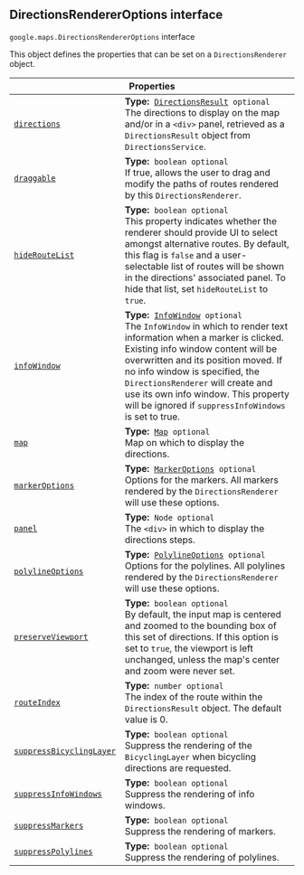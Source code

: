 
<devsite-heading text=" DirectionsRendererOptions interface" for="DirectionsRendererOptions" level="h2" link="" toc="" back-to-top=""><h2 id="DirectionsRendererOptions" is-upgraded="">DirectionsRendererOptions interface</h2></devsite-heading>
<p>
<code translate="no" dir="ltr"><span itemprop="path">google.maps</span>.<span itemprop="name">DirectionsRendererOptions</span></code>
interface
</p>
<p>This object defines the properties that can be set on a <code translate="no" dir="ltr">DirectionsRenderer</code> object.</p>
<div class="devsite-table-wrapper"><table class="properties responsive" summary="interface DirectionsRendererOptions - Properties">
<thead>
<tr><th colspan="2">Properties</th>
</tr></thead>
<tbody>
<tr id="DirectionsRendererOptions.directions">
<td itemprop="property"><code translate="no" dir="ltr"><a class="secret-link" href="#DirectionsRendererOptions.directions"><span>directions</span></a></code></td>
<td><div><strong>Type:</strong>&nbsp; <code translate="no" dir="ltr"><a href="DirectionsResult.md">DirectionsResult</a> <span class="optional-type-annotation">optional</span></code></div>
<div class="desc">The directions to display on the map and/or in a <code translate="no" dir="ltr">&lt;div&gt;</code> panel, retrieved as a <code translate="no" dir="ltr">DirectionsResult</code> object from <code translate="no" dir="ltr">DirectionsService</code>.</div></td>
</tr>
<tr id="DirectionsRendererOptions.draggable">
<td itemprop="property"><code translate="no" dir="ltr"><a class="secret-link" href="#DirectionsRendererOptions.draggable"><span>draggable</span></a></code></td>
<td><div><strong>Type:</strong>&nbsp; <code translate="no" dir="ltr">boolean <span class="optional-type-annotation">optional</span></code></div>
<div class="desc">If true, allows the user to drag and modify the paths of routes rendered by this <code translate="no" dir="ltr">DirectionsRenderer</code>.</div></td>
</tr>
<tr id="DirectionsRendererOptions.hideRouteList">
<td itemprop="property"><code translate="no" dir="ltr"><a class="secret-link" href="#DirectionsRendererOptions.hideRouteList"><span>hideRouteList</span></a></code></td>
<td><div><strong>Type:</strong>&nbsp; <code translate="no" dir="ltr">boolean <span class="optional-type-annotation">optional</span></code></div>
<div class="desc">This property indicates whether the renderer should provide UI to select amongst alternative routes. By default, this flag is <code translate="no" dir="ltr">false</code> and a user-selectable list of routes will be shown in the directions' associated panel. To hide that list, set <code translate="no" dir="ltr">hideRouteList</code> to <code translate="no" dir="ltr">true</code>.</div></td>
</tr>
<tr id="DirectionsRendererOptions.infoWindow">
<td itemprop="property"><code translate="no" dir="ltr"><a class="secret-link" href="#DirectionsRendererOptions.infoWindow"><span>infoWindow</span></a></code></td>
<td><div><strong>Type:</strong>&nbsp; <code translate="no" dir="ltr"><a href="InfoWindow.md">InfoWindow</a> <span class="optional-type-annotation">optional</span></code></div>
<div class="desc">The <code translate="no" dir="ltr">InfoWindow</code> in which to render text information when a marker is clicked. Existing info window content will be overwritten and its position moved. If no info window is specified, the <code translate="no" dir="ltr">DirectionsRenderer</code> will create and use its own info window. This property will be ignored if <code translate="no" dir="ltr">suppressInfoWindows</code> is set to true.</div></td>
</tr>
<tr id="DirectionsRendererOptions.map">
<td itemprop="property"><code translate="no" dir="ltr"><a class="secret-link" href="#DirectionsRendererOptions.map"><span>map</span></a></code></td>
<td><div><strong>Type:</strong>&nbsp; <code translate="no" dir="ltr"><a href="Map.md">Map</a> <span class="optional-type-annotation">optional</span></code></div>
<div class="desc">Map on which to display the directions.</div></td>
</tr>
<tr id="DirectionsRendererOptions.markerOptions">
<td itemprop="property"><code translate="no" dir="ltr"><a class="secret-link" href="#DirectionsRendererOptions.markerOptions"><span>markerOptions</span></a></code></td>
<td><div><strong>Type:</strong>&nbsp; <code translate="no" dir="ltr"><a href="MarkerOptions.md">MarkerOptions</a> <span class="optional-type-annotation">optional</span></code></div>
<div class="desc">Options for the markers. All markers rendered by the <code translate="no" dir="ltr">DirectionsRenderer</code> will use these options.</div></td>
</tr>
<tr id="DirectionsRendererOptions.panel">
<td itemprop="property"><code translate="no" dir="ltr"><a class="secret-link" href="#DirectionsRendererOptions.panel"><span>panel</span></a></code></td>
<td><div><strong>Type:</strong>&nbsp; <code translate="no" dir="ltr">Node <span class="optional-type-annotation">optional</span></code></div>
<div class="desc">The <code translate="no" dir="ltr">&lt;div&gt;</code> in which to display the directions steps.</div></td>
</tr>
<tr id="DirectionsRendererOptions.polylineOptions">
<td itemprop="property"><code translate="no" dir="ltr"><a class="secret-link" href="#DirectionsRendererOptions.polylineOptions"><span>polylineOptions</span></a></code></td>
<td><div><strong>Type:</strong>&nbsp; <code translate="no" dir="ltr"><a href="PolylineOptions.md">PolylineOptions</a> <span class="optional-type-annotation">optional</span></code></div>
<div class="desc">Options for the polylines. All polylines rendered by the <code translate="no" dir="ltr">DirectionsRenderer</code> will use these options.</div></td>
</tr>
<tr id="DirectionsRendererOptions.preserveViewport">
<td itemprop="property"><code translate="no" dir="ltr"><a class="secret-link" href="#DirectionsRendererOptions.preserveViewport"><span>preserveViewport</span></a></code></td>
<td><div><strong>Type:</strong>&nbsp; <code translate="no" dir="ltr">boolean <span class="optional-type-annotation">optional</span></code></div>
<div class="desc">By default, the input map is centered and zoomed to the bounding box of this set of directions. If this option is set to <code translate="no" dir="ltr">true</code>, the viewport is left unchanged, unless the map's center and zoom were never set.</div></td>
</tr>
<tr id="DirectionsRendererOptions.routeIndex">
<td itemprop="property"><code translate="no" dir="ltr"><a class="secret-link" href="#DirectionsRendererOptions.routeIndex"><span>routeIndex</span></a></code></td>
<td><div><strong>Type:</strong>&nbsp; <code translate="no" dir="ltr">number <span class="optional-type-annotation">optional</span></code></div>
<div class="desc">The index of the route within the <code translate="no" dir="ltr">DirectionsResult</code> object. The default value is 0.</div></td>
</tr>
<tr id="DirectionsRendererOptions.suppressBicyclingLayer">
<td itemprop="property"><code translate="no" dir="ltr"><a class="secret-link" href="#DirectionsRendererOptions.suppressBicyclingLayer"><span>suppressBicyclingLayer</span></a></code></td>
<td><div><strong>Type:</strong>&nbsp; <code translate="no" dir="ltr">boolean <span class="optional-type-annotation">optional</span></code></div>
<div class="desc">Suppress the rendering of the <code translate="no" dir="ltr">BicyclingLayer</code> when bicycling directions are requested.</div></td>
</tr>
<tr id="DirectionsRendererOptions.suppressInfoWindows">
<td itemprop="property"><code translate="no" dir="ltr"><a class="secret-link" href="#DirectionsRendererOptions.suppressInfoWindows"><span>suppressInfoWindows</span></a></code></td>
<td><div><strong>Type:</strong>&nbsp; <code translate="no" dir="ltr">boolean <span class="optional-type-annotation">optional</span></code></div>
<div class="desc">Suppress the rendering of info windows.</div></td>
</tr>
<tr id="DirectionsRendererOptions.suppressMarkers">
<td itemprop="property"><code translate="no" dir="ltr"><a class="secret-link" href="#DirectionsRendererOptions.suppressMarkers"><span>suppressMarkers</span></a></code></td>
<td><div><strong>Type:</strong>&nbsp; <code translate="no" dir="ltr">boolean <span class="optional-type-annotation">optional</span></code></div>
<div class="desc">Suppress the rendering of markers.</div></td>
</tr>
<tr id="DirectionsRendererOptions.suppressPolylines">
<td itemprop="property"><code translate="no" dir="ltr"><a class="secret-link" href="#DirectionsRendererOptions.suppressPolylines"><span>suppressPolylines</span></a></code></td>
<td><div><strong>Type:</strong>&nbsp; <code translate="no" dir="ltr">boolean <span class="optional-type-annotation">optional</span></code></div>
<div class="desc">Suppress the rendering of polylines.</div></td>
</tr>
</tbody>
</table></div>
<script src="replace_links.js"></script>
